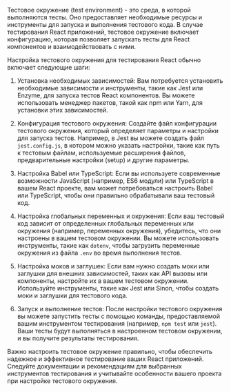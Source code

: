 Тестовое окружение (test environment) - это среда, в которой выполняются тесты. Оно предоставляет необходимые ресурсы и инструменты для запуска и выполнения тестового кода. В случае тестирования React приложений, тестовое окружение включает конфигурацию, которая позволяет запускать тесты для React компонентов и взаимодействовать с ними.

Настройка тестового окружения для тестирования React обычно включает следующие шаги:

1. Установка необходимых зависимостей: Вам потребуется установить необходимые зависимости и инструменты, такие как Jest или Enzyme, для запуска тестов React компонентов. Вы можете использовать менеджер пакетов, такой как npm или Yarn, для установки этих зависимостей.

2. Конфигурация тестового окружения: Создайте файл конфигурации тестового окружения, который определяет параметры и настройки для запуска тестов. Например, в Jest вы можете создать файл `jest.config.js`, в котором можно указать настройки, такие как путь к тестовым файлам, используемые расширения файлов, предварительные настройки (setup) и другие параметры.

3. Настройка Babel или TypeScript: Если вы используете современные возможности JavaScript (например, ES6 модули) или TypeScript в вашем React проекте, вам может потребоваться настроить Babel или TypeScript, чтобы они правильно обрабатывали ваш тестовый код.

4. Настройка глобальных переменных и окружения: Если ваш тестовый код зависит от определенных глобальных переменных или окружения (например, переменных окружения), убедитесь, что они настроены в вашем тестовом окружении. Вы можете использовать инструменты, такие как `dotenv`, чтобы загрузить переменные окружения из файла `.env` во время выполнения тестов.

5. Настройка моков и заглушек: Если вам нужно создать моки или заглушки для внешних зависимостей, таких как API вызовы или компоненты, настройте их в вашем тестовом окружении. Используйте инструменты, такие как Jest или Sinon, чтобы создать моки и заглушки для тестового кода.

6. Запуск и выполнение тестов: После настройки тестового окружения вы можете запустить тесты с помощью команды, предоставляемой вашим инструментом тестирования (например, `npm test` или `jest`). Ваши тесты будут выполняться в настроенном тестовом окружении, и вы получите результаты тестирования.

Важно настроить тестовое окружение правильно, чтобы обеспечить надежное и эффективное тестирование ваших React приложений. Следуйте документации и рекомендациям для выбранных инструментов тестирования и учитывайте особенности вашего проекта при настройке тестового окружения.